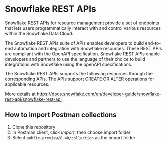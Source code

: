 # Snowflake REST APIs

Snowflake REST APIs for resource management provide a set of endpoints that lets users programmatically interact with and control various resources within the Snowflake Data Cloud.

The Snowflake REST APIs suite of APIs enables developers to build end-to-end automation and integration with Snowflake resources. These REST APIs are compliant with the OpenAPI specification. Snowflake REST APIs enable developers and partners to use the language of their choice to build integrations with Snowflake using the openAPI specifications.

The Snowflake REST APIs supports the following resources through the corresponding APIs. The APIs support CREATE OR ALTER operations for applicable resources.

More details at https://docs.snowflake.com/en/developer-guide/snowflake-rest-api/snowflake-rest-api

## How to import Postman collections

1. Clone this repository
2. In Postman client, click *Import*, then choose import folder
3. Select `public-preview/8.40/collection` as the import folder
